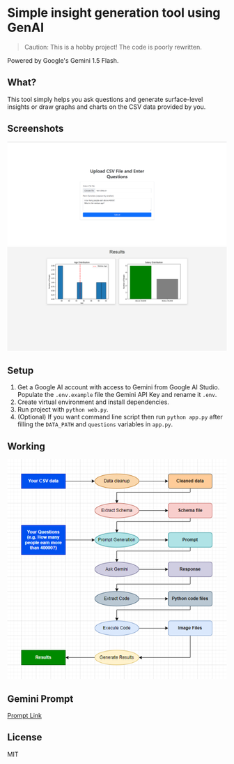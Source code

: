 # Simple insight generation tool using GenAI

> Caution: This is a hobby project! The code is poorly rewritten.

Powered by Google's Gemini 1.5 Flash.

## What?

This tool simply helps you ask questions and generate surface-level insights or draw graphs and charts on the CSV data provided by you.

## Screenshots

![](./static/home_page.png)
![](./static/results.png)

## Setup

1. Get a Google AI account with access to Gemini from Google AI Studio. Populate the `.env.example` file the Gemini API Key and rename it `.env`.
2. Create virtual environment and install dependencies.
3. Run project with `python web.py`.
4. (Optional) If you want command line script then run `python app.py` after filling the `DATA_PATH` and `questions` variables in `app.py`.

## Working

![](./static/working.png)

## Gemini Prompt

[Prompt Link](https://aistudio.google.com/app/prompts?state=%7B%22ids%22:%5B%221o6OrTgA7VzKNevyk81UZZaRxz-IYQM_-%22%5D,%22action%22:%22open%22,%22userId%22:%22109122240227568426747%22,%22resourceKeys%22:%7B%7D%7D&usp=sharing)

## License

MIT
